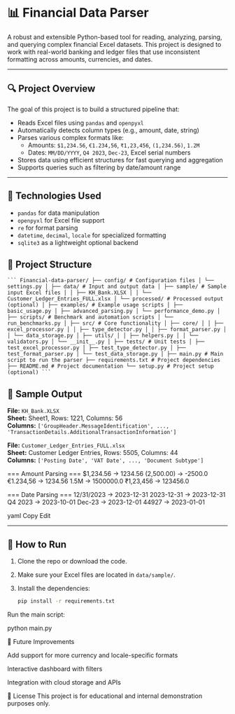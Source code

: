 # 📊 Financial Data Parser

A robust and extensible Python-based tool for reading, analyzing, parsing, and querying complex financial Excel datasets. This project is designed to work with real-world banking and ledger files that use inconsistent formatting across amounts, currencies, and dates.

---

## 🔍 Project Overview

The goal of this project is to build a structured pipeline that:

- Reads Excel files using `pandas` and `openpyxl`
- Automatically detects column types (e.g., amount, date, string)
- Parses various complex formats like:
  - Amounts: `$1,234.56`, `€1.234,56`, `₹1,23,456`, `(1,234.56)`, `1.2M`
  - Dates: `MM/DD/YYYY`, `Q4 2023`, `Dec-23`, Excel serial numbers
- Stores data using efficient structures for fast querying and aggregation
- Supports queries such as filtering by date/amount range

---

## 🧰 Technologies Used

- `pandas` for data manipulation  
- `openpyxl` for Excel file support  
- `re` for format parsing  
- `datetime`, `decimal`, `locale` for specialized formatting  
- `sqlite3` as a lightweight optional backend

## 📁 Project Structure
<pre><code>``` Financial-data-parser/ ├── config/ # Configuration files │ └── settings.py │ ├── data/ # Input and output data │ ├── sample/ # Sample input Excel files │ │ ├── KH_Bank.XLSX │ │ └── Customer_Ledger_Entries_FULL.xlsx │ └── processed/ # Processed output (optional) │ ├── examples/ # Example usage scripts │ ├── basic_usage.py │ ├── advanced_parsing.py │ └── performance_demo.py │ ├── scripts/ # Benchmark and automation scripts │ └── run_benchmarks.py │ ├── src/ # Core functionality │ ├── core/ │ │ ├── excel_processor.py │ │ ├── type_detector.py │ │ ├── format_parser.py │ │ └── data_storage.py │ ├── utils/ │ │ ├── helpers.py │ │ └── validators.py │ └── __init__.py │ ├── tests/ # Unit tests │ ├── test_excel_processor.py │ ├── test_type_detector.py │ ├── test_format_parser.py │ └── test_data_storage.py │ ├── main.py # Main script to run the parser ├── requirements.txt # Project dependencies ├── README.md # Project documentation └── setup.py # Project setup (optional) ```</code></pre>

## 🧪 Sample Output

**File:** `KH_Bank.XLSX`  
**Sheet:** Sheet1, Rows: 1221, Columns: 56  
**Columns:** `['GroupHeader.MessageIdentification', ..., 'TransactionDetails.AdditionalTransactionInformation']`

**File:** `Customer_Ledger_Entries_FULL.xlsx`  
**Sheet:** Customer Ledger Entries, Rows: 5505, Columns: 44  
**Columns:** `['Posting Date', 'VAT Date', ..., 'Document Subtype']`

=== Amount Parsing ===
$1,234.56 -> 1234.56
(2,500.00) -> -2500.0
€1.234,56 -> 1234.56
1.5M -> 1500000.0
₹1,23,456 -> 123456.0

=== Date Parsing ===
12/31/2023 -> 2023-12-31
2023-12-31 -> 2023-12-31
Q4 2023 -> 2023-10-01
Dec-23 -> 2023-12-01
44927 -> 2023-01-01

yaml
Copy
Edit

---

## 🚀 How to Run

1. Clone the repo or download the code.
2. Make sure your Excel files are located in `data/sample/`.
3. Install the dependencies:

   ```bash
   pip install -r requirements.txt
Run the main script:

python main.py


🧠 Future Improvements

Add support for more currency and locale-specific formats

Interactive dashboard with filters

Integration with cloud storage and APIs

📝 License
This project is for educational and internal demonstration purposes only.
